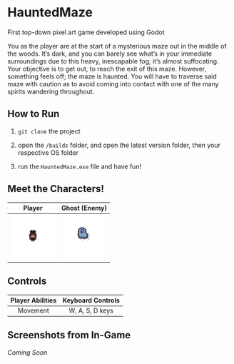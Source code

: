 # HauntedMaze
First top-down pixel art game developed using Godot

You as the player are at the start of a mysterious maze out in the middle of the woods. It’s dark, and you can barely see what’s in your immediate surroundings due to this heavy, inescapable fog; it’s almost suffocating. Your objective is to get out, to reach the exit of this maze. However, something feels off; the maze is haunted. You will have to traverse said maze with caution as to avoid coming into contact with one of the many spirits wandering throughout.

## How to Run

1. `git clone` the project

2. open the `/builds` folder, and open the latest version folder, then your respective OS folder

3. run the `HauntedMaze.exe` file and have fun!

## Meet the Characters!

Player             |  Ghost (Enemy)
:-------------------------:|:-------------------------:
![player](https://github.com/svonhatten/HauntedMaze/blob/main/Player_real.png)  |  ![ghost](https://github.com/svonhatten/HauntedMaze/blob/main/Ghost_real.png)


## Controls

Player Abilities            |  Keyboard Controls
:-------------------------:|:-------------------------:
Movement  |  W, A, S, D keys

## Screenshots from In-Game

*Coming Soon*
